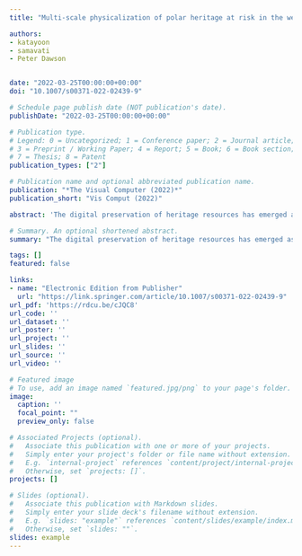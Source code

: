 ```yaml
---
title: "Multi-scale physicalization of polar heritage at risk in the western canadian arctic"

authors:
- katayoon
- samavati
- Peter Dawson


date: "2022-03-25T00:00:00+00:00"
doi: "10.1007/s00371-022-02439-9"

# Schedule page publish date (NOT publication's date).
publishDate: "2022-03-25T00:00:00+00:00"

# Publication type.
# Legend: 0 = Uncategorized; 1 = Conference paper; 2 = Journal article;
# 3 = Preprint / Working Paper; 4 = Report; 5 = Book; 6 = Book section;
# 7 = Thesis; 8 = Patent
publication_types: ["2"]

# Publication name and optional abbreviated publication name.
publication: "*The Visual Computer (2022)*"
publication_short: "Vis Comput (2022)"

abstract: 'The digital preservation of heritage resources has emerged as an essential method for communicating the significance of artifacts, buildings, and landscapes to descendant communities and the wider public. While virtual representations are becoming more commonplace, physical representations (physicalization) of heritage sites via 3D printing are used to a lesser degree. Physicalization provides new perspectives through the interplay between touch and vision and can facilitate a deeper understanding of the history being conveyed. This paper discusses how the physical models of heritage buildings and landscape features on Qikiqtaruk/Herschel Island Territorial Park were created from terrestrial laser scanning and UAV photogrammetry data. We demonstrate how to use this physicalization of polar heritage to communicate the significance of the buildings and landscape of the island to the local Indigenous communities and global audiences, as well as how they are being threatened by climate change. We also explore the transformation of a cove on the island into puzzles and data sculptures. In addition to the Cove, the fabricating of important buildings on larger scales has been a requirement. This multi-scale printing raises the issue of connecting the large-scale buildings with their small instances/copies on the Island (similar to focus + context visualization in the digital form). Due to the limitation of physicalization compared with digital representations, new methods, metaphors and designs are needed for supporting focus + context visualization. We have designed and implemented several such methods in our specific physicalization of heritage buildings and landscape on Qikiqtaruk/Herschel Island. We presented our physicalizations to the members of the Inuvialuit community of Aklavik NWT and received a positive response.'

# Summary. An optional shortened abstract.
summary: "The digital preservation of heritage resources has emerged as an essential method for communicating the significance of artifacts, buildings, and landscapes to descendant communities..."

tags: []
featured: false

links:
- name: "Electronic Edition from Publisher"
  url: "https://link.springer.com/article/10.1007/s00371-022-02439-9"
url_pdf: 'https://rdcu.be/cJQC8'
url_code: ''
url_dataset: ''
url_poster: ''
url_project: ''
url_slides: ''
url_source: ''
url_video: ''

# Featured image
# To use, add an image named `featured.jpg/png` to your page's folder. 
image:
  caption: ''
  focal_point: ""
  preview_only: false

# Associated Projects (optional).
#   Associate this publication with one or more of your projects.
#   Simply enter your project's folder or file name without extension.
#   E.g. `internal-project` references `content/project/internal-project/index.md`.
#   Otherwise, set `projects: []`.
projects: []

# Slides (optional).
#   Associate this publication with Markdown slides.
#   Simply enter your slide deck's filename without extension.
#   E.g. `slides: "example"` references `content/slides/example/index.md`.
#   Otherwise, set `slides: ""`.
slides: example
---
```

